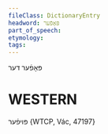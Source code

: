 ```yaml
---
fileClass: DictionaryEntry
headword: פּאָפֿער
part_of_speech: 
etymology: 
tags: 
---
```

פּאָפֿער
דער

WESTERN
========

פּויפֿער {WTCP, Vác, 47197}